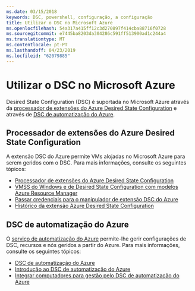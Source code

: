 ```yaml
---
ms.date: 03/15/2018
keywords: DSC, powershell, configuração, a configuração
title: Utilizar o DSC no Microsoft Azure
ms.openlocfilehash: 54a317a415ff12c3d270897f414cba88716f0728
ms.sourcegitcommit: e7445ba8203da304286c591ff513900ad1c244a4
ms.translationtype: MT
ms.contentlocale: pt-PT
ms.lasthandoff: 04/23/2019
ms.locfileid: "62079885"
---
```

# <a name="using-dsc-on-microsoft-azure"></a>Utilizar o DSC no Microsoft Azure

Desired State Configuration (DSC) é suportada no Microsoft Azure através da [processador de extensões do Azure Desired State Configuration](/azure/virtual-machines/extensions/dsc-overview) e através de [DSC de automatização do Azure](/azure/automation/automation-dsc-overview).

## <a name="azure-desired-state-configuration-extension-handler"></a>Processador de extensões do Azure Desired State Configuration

A extensão DSC do Azure permite VMs alojadas no Microsoft Azure para serem geridos com o DSC.
Para mais informações, consulte os seguintes tópicos:

- [Processador de extensões do Azure Desired State Configuration](/azure/virtual-machines/extensions/dsc-overview)
- [VMSS do Windows e de Desired State Configuration com modelos Azure Resource Manager](/azure/virtual-machines/extensions/dsc-template)
- [Passar credenciais para o manipulador de extensão DSC do Azure](/azure/virtual-machines/extensions/dsc-credentials)
- [Histórico da extensão Azure Desired State Configuration](azureDscexthistory.md)

## <a name="azure-automation-dsc"></a>DSC de automatização do Azure

O [serviço de automatização do Azure](https://azure.microsoft.com/en-us/services/automation/) permite-lhe gerir configurações de DSC, recursos e nós geridos a partir do Azure. Para mais informações, consulte os seguintes tópicos:

- [DSC de automatização do Azure](/azure/automation/automation-dsc-overview)
- [Introdução ao DSC de automatização do Azure](/azure/automation/automation-dsc-getting-started)
- [Integrar computadores para gestão pelo DSC de automatização do Azure](/azure/automation/automation-dsc-onboarding)